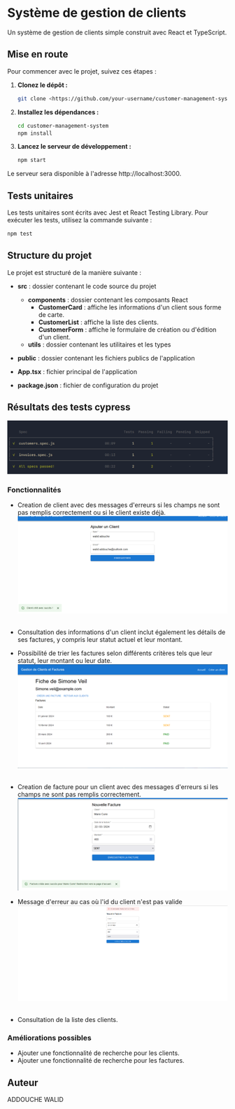 # Système de gestion de clients

Un système de gestion de clients simple construit avec React et TypeScript.

## Mise en route

Pour commencer avec le projet, suivez ces étapes :

1. **Clonez le dépôt :**
    ```bash
    git clone <https://github.com/your-username/customer-management-system.git>
    ```

2. **Installez les dépendances :**
    ```bash
    cd customer-management-system
    npm install
    ```

3. **Lancez le serveur de développement :**
    ```bash
    npm start
    ```

Le serveur sera disponible à l'adresse http://localhost:3000.

## Tests unitaires

Les tests unitaires sont écrits avec Jest et React Testing Library. Pour exécuter les tests, utilisez la commande suivante :

```bash
npm test
```
## Structure du projet

Le projet est structuré de la manière suivante :

- **src** : dossier contenant le code source du projet
    - **components** : dossier contenant les composants React
        - **CustomerCard** : affiche les informations d'un client sous forme de carte.
        - **CustomerList** : affiche la liste des clients.
        - **CustomerForm** : affiche le formulaire de création ou d'édition d'un client.
    - **utils** : dossier contenant les utilitaires et les types

- **public** : dossier contenant les fichiers publics de l'application

- **App.tsx** : fichier principal de l'application

- **package.json** : fichier de configuration du projet

## Résultats des tests cypress 
![img.png](img.png)


### Fonctionnalités
- Creation de client avec des messages d'erreurs si les champs ne sont pas remplis correctement ou si le client existe déjà.
![img_1.png](img_1.png)
<br> </br>
- Consultation des informations d'un client inclut également les détails de ses factures, y compris leur statut actuel et leur montant.
- Possibilité de trier les factures selon différents critères tels que leur statut, leur montant ou leur date.
![img_2.png](img_2.png)
  <br> </br>

- Creation de facture pour un client avec des messages d'erreurs si les champs ne sont pas remplis correctement.
![img_3.png](img_3.png)
- Message d'erreur au cas où l'id du client n'est pas valide 
![img_4.png](img_4.png)
<br> </br>

- Consultation de la liste des clients.

### Améliorations possibles
- Ajouter une fonctionnalité de recherche pour les clients.
- Ajouter une fonctionnalité de recherche pour les factures.
## Auteur
ADDOUCHE WALID
